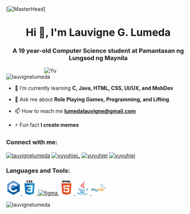 [![MasterHead](https://pbs.twimg.com/media/E5ay0emWQAMfrZa.jpg:large)]
<h1 align="center">Hi 👋, I'm Lauvigne G. Lumeda</h1>
<h3 align="center">A 19 year-old Computer Science student at Pamantasan ng Lungsod ng Maynila</h3>
<img align="right" alt="Yu" width="400" src="https://media.tenor.com/PSVip9YMNhoAAAAC/yu-narukami-narukami-yu.gif">

<p align="left"> <img src="https://komarev.com/ghpvc/?username=lauvignelumeda&label=Profile%20views&color=0e75b6&style=flat" alt="lauvignelumeda" /> </p>

- 🌱 I’m currently learning **C, Java, HTML, CSS, UI/UX, and MobDev**

- 💬 Ask me about **Role Playing Games, Programming, and Lifting**

- 📫 How to reach me **lumedalauvigne@gmail.com**

- ⚡ Fun fact **I create memes**

<h3 align="left">Connect with me:</h3>
<p align="left">
<a href="https://fb.com/lauvignelumeda" target="blank"><img align="center" src="https://raw.githubusercontent.com/rahuldkjain/github-profile-readme-generator/master/src/images/icons/Social/facebook.svg" alt="lauvignelumeda" height="30" width="40" /></a>
<a href="https://instagram.com/yuyuhiei_" target="blank"><img align="center" src="https://raw.githubusercontent.com/rahuldkjain/github-profile-readme-generator/master/src/images/icons/Social/instagram.svg" alt="yuyuhiei_" height="30" width="40" /></a>
<a href="https://www.leetcode.com/yuyuhiei" target="blank"><img align="center" src="https://raw.githubusercontent.com/rahuldkjain/github-profile-readme-generator/master/src/images/icons/Social/leet-code.svg" alt="yuyuhiei" height="30" width="40" /></a>
<a href="https://discord.gg/yuyuhiei" target="blank"><img align="center" src="https://raw.githubusercontent.com/rahuldkjain/github-profile-readme-generator/master/src/images/icons/Social/discord.svg" alt="yuyuhiei" height="30" width="40" /></a>
</p>

<h3 align="left">Languages and Tools:</h3>
<p align="left"> <a href="https://www.cprogramming.com/" target="_blank" rel="noreferrer"> <img src="https://raw.githubusercontent.com/devicons/devicon/master/icons/c/c-original.svg" alt="c" width="40" height="40"/> </a> <a href="https://www.w3schools.com/css/" target="_blank" rel="noreferrer"> <img src="https://raw.githubusercontent.com/devicons/devicon/master/icons/css3/css3-original-wordmark.svg" alt="css3" width="40" height="40"/> </a> <a href="https://www.figma.com/" target="_blank" rel="noreferrer"> <img src="https://www.vectorlogo.zone/logos/figma/figma-icon.svg" alt="figma" width="40" height="40"/> </a> <a href="https://www.w3.org/html/" target="_blank" rel="noreferrer"> <img src="https://raw.githubusercontent.com/devicons/devicon/master/icons/html5/html5-original-wordmark.svg" alt="html5" width="40" height="40"/> </a> <a href="https://www.java.com" target="_blank" rel="noreferrer"> <img src="https://raw.githubusercontent.com/devicons/devicon/master/icons/java/java-original.svg" alt="java" width="40" height="40"/> </a> <a href="https://www.mysql.com/" target="_blank" rel="noreferrer"> <img src="https://raw.githubusercontent.com/devicons/devicon/master/icons/mysql/mysql-original-wordmark.svg" alt="mysql" width="40" height="40"/> </a> </p>

<p><img align="center" src="https://github-readme-stats.vercel.app/api/top-langs?username=lauvignelumeda&show_icons=true&locale=en&layout=compact" alt="lauvignelumeda" /></p>
